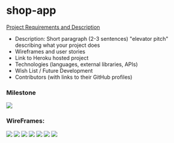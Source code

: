 # shop-app
[Project Requirements and Description](https://github.com/sf-wdi-gaia/project-03#project-planning-deliverables)
* Description: Short paragraph (2-3 sentences) "elevator pitch" describing what your project does
* Wireframes and user stories
* Link to Heroku hosted project
* Technologies (languages, external libraries, APIs)
* Wish List / Future Development
* Contributors (with links to their GitHub profiles)
### Milestone
![](https://dl.dropboxusercontent.com/s/3hrx0bjrglvo47d/milestones_1024.jpg?dl=0)

### WireFrames:

![](https://dl.dropboxusercontent.com/s/bwm523vgzwk5t1m/models_720.jpg?dl=0)
![](https://dl.dropboxusercontent.com/s/4p7gqnuuqmjz0u0/wireframe1_720.jpg?dl=0)
![](https://dl.dropboxusercontent.com/s/19e8ahnq509ki52/wireframe2_720.jpg?dl=0)
![](https://dl.dropboxusercontent.com/s/a17dplxwebm087f/wireframe3_720.jpg?dl=0)
![](https://dl.dropboxusercontent.com/s/hfp1f4gzyb2xapb/wireframe4_720.jpg?dl=0)
![](https://dl.dropboxusercontent.com/s/298qzad9mrwxpss/wireframe5_720.jpg?dl=0)
![](https://dl.dropboxusercontent.com/s/atck4n85xab6841/wireframe6_720.jpg?dl=0)
